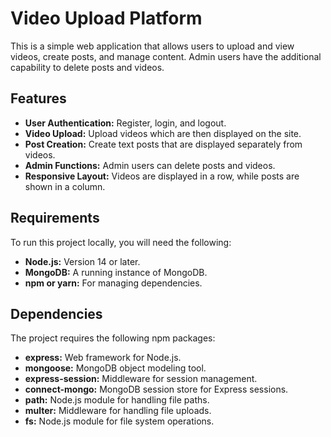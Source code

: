 # Video Upload Platform

This is a simple web application that allows users to upload and view videos, create posts, and manage content. Admin users have the additional capability to delete posts and videos.

## Features

- **User Authentication:** Register, login, and logout.
- **Video Upload:** Upload videos which are then displayed on the site.
- **Post Creation:** Create text posts that are displayed separately from videos.
- **Admin Functions:** Admin users can delete posts and videos.
- **Responsive Layout:** Videos are displayed in a row, while posts are shown in a column.

## Requirements

To run this project locally, you will need the following:

- **Node.js:** Version 14 or later.
- **MongoDB:** A running instance of MongoDB.
- **npm or yarn:** For managing dependencies.

## Dependencies

The project requires the following npm packages:

- **express:** Web framework for Node.js.
- **mongoose:** MongoDB object modeling tool.
- **express-session:** Middleware for session management.
- **connect-mongo:** MongoDB session store for Express sessions.
- **path:** Node.js module for handling file paths.
- **multer:** Middleware for handling file uploads.
- **fs:** Node.js module for file system operations.